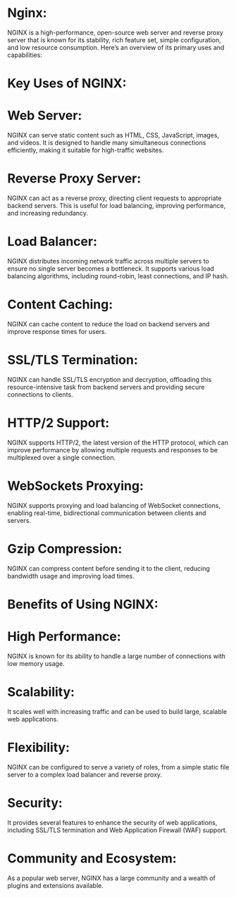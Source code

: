 # Nginx:
NGINX is a high-performance, open-source web server and reverse proxy server that is known for its stability, rich feature set, simple configuration, and low resource consumption. Here’s an overview of its primary uses and capabilities:

# Key Uses of NGINX:
# Web Server: 
NGINX can serve static content such as HTML, CSS, JavaScript, images, and videos. It is designed to handle many simultaneous connections efficiently, making it suitable for high-traffic websites.
# Reverse Proxy Server:
NGINX can act as a reverse proxy, directing client requests to appropriate backend servers. This is useful for load balancing, improving performance, and increasing redundancy.
# Load Balancer:
NGINX distributes incoming network traffic across multiple servers to ensure no single server becomes a bottleneck. It supports various load balancing algorithms, including round-robin, least connections, and IP hash.
# Content Caching:
NGINX can cache content to reduce the load on backend servers and improve response times for users.
# SSL/TLS Termination:
NGINX can handle SSL/TLS encryption and decryption, offloading this resource-intensive task from backend servers and providing secure connections to clients.
# HTTP/2 Support:
NGINX supports HTTP/2, the latest version of the HTTP protocol, which can improve performance by allowing multiple requests and responses to be multiplexed over a single connection.
# WebSockets Proxying:
NGINX supports proxying and load balancing of WebSocket connections, enabling real-time, bidirectional communication between clients and servers.
# Gzip Compression:
NGINX can compress content before sending it to the client, reducing bandwidth usage and improving load times.

# Benefits of Using NGINX:
# High Performance:
NGINX is known for its ability to handle a large number of connections with low memory usage.
# Scalability:
It scales well with increasing traffic and can be used to build large, scalable web applications.
# Flexibility:
NGINX can be configured to serve a variety of roles, from a simple static file server to a complex load balancer and reverse proxy.
# Security:
It provides several features to enhance the security of web applications, including SSL/TLS termination and Web Application Firewall (WAF) support.
# Community and Ecosystem:
As a popular web server, NGINX has a large community and a wealth of plugins and extensions available.
